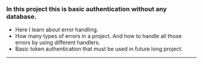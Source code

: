 ### In this project this is basic authentication without any database.

- Here I learn about error handling.
- How many types of errors in a project. And how to handle all those errors by using different handlers.
- Basic token authentication that must be used in future long project.

----------------------------------------------------------

